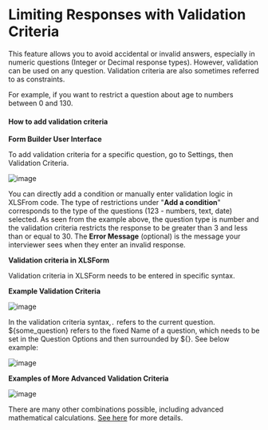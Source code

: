 # Limiting Responses with Validation Criteria

This feature allows you to avoid accidental or invalid answers, especially in numeric questions (Integer or Decimal response types). However, validation can be used on any question. Validation criteria are also sometimes referred to as constraints.

For example, if you want to restrict a question about age to numbers between 0 and 130.

#### **How to add validation criteria**

**Form Builder User Interface**

To add validation criteria for a specific question, go to Settings, then Validation Criteria.

![image](/images/validation_criteria/formbuilder.gif)

You can directly add a condition or manually enter validation logic in XLSFrom code. The type of restrictions under "**Add a condition**" corresponds to the type of the questions (123 - numbers, text, date) selected. As seen from the example above, the question type is number and the validation criteria restricts the response to be greater than 3 and less than or equal to 30. The **Error Message** (optional) is the message your interviewer sees when they enter an invalid response.

**Validation criteria in XLSForm**

Validation criteria in XLSForm needs to be entered in specific syntax.

**Example Validation Criteria**

![image](/images/validation_criteria/example.png)

In the validation criteria syntax,`.` refers to the current question. ${some_question} refers to the fixed Name of a question, which needs to be set in the Question Options and then surrounded by ${}. See below example:

![image](/images/validation_criteria/xls.png)

**Examples of More Advanced Validation Criteria**

![image](/images/validation_criteria/advanced.png)

There are many other combinations possible, including advanced mathematical calculations. [See here](https://docs.getodk.org/form-logic/) for more details.
